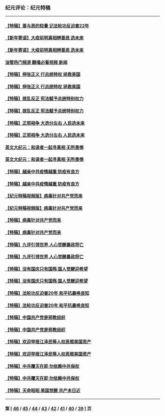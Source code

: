 ### 纪元评论：纪元特稿
---
#### [【特稿】善与恶的较量 记法轮功反迫害22年](../../pages/nsc424/n13086597.md?09180330) 
#### [【新年寄语】大疫前明真相辨善恶 选未来](../../pages/nsc424/n12660855.md?09180330) 
#### [【新年寄语】大疫前明真相辨善恶 选未来](../../pages/nsc424/n12660855.md?09180330) 
#### [油管热门频道 翻墙必看视频 新闻](ok?09180330)
#### [【特稿】伸张正义 行总统特权 拯救美国](../../pages/nsc424/n12616806.md?09180330) 
#### [【特稿】伸张正义 行总统特权 拯救美国](../../pages/nsc424/n12616806.md?09180330) 
#### [【特稿】拨乱反正 宪法赋予总统特别权力](../../pages/nsc424/n12598306.md?09180330) 
#### [【特稿】拨乱反正 宪法赋予总统特别权力](../../pages/nsc424/n12598306.md?09180330) 
#### [【特稿】正邪相争 大选分左右 人民选未来](../../pages/nsc424/n12545208.md?09180330) 
#### [【特稿】正邪相争 大选分左右 人民选未来](../../pages/nsc424/n12545208.md?09180330) 
#### [英文大纪元：和读者一起寻真相 无所畏惧](../../pages/nsc424/n12542027.md?09180330) 
#### [英文大纪元：和读者一起寻真相 无所畏惧](../../pages/nsc424/n12542027.md?09180330) 
#### [【特稿】越亲中共疫情越重 防疫有良方](../../pages/nsc424/n12042989.md?09180330) 
#### [【特稿】越亲中共疫情越重 防疫有良方](../../pages/nsc424/n12042989.md?09180330) 
#### [【纪元特稿视频版】病毒针对共产党而来](../../pages/nsc424/n11977328.md?09180330) 
#### [【纪元特稿视频版】病毒针对共产党而来](../../pages/nsc424/n11977328.md?09180330) 
#### [【特稿】病毒针对共产党而来](../../pages/nsc424/n11928818.md?09180330) 
#### [【特稿】病毒针对共产党而来](../../pages/nsc424/n11928818.md?09180330) 
#### [【特稿】九评引领世界 人心觉醒暴政将亡](../../pages/nsc424/n11660496.md?09180330) 
#### [【特稿】九评引领世界 人心觉醒暴政将亡](../../pages/nsc424/n11660496.md?09180330) 
#### [【特稿】没有国庆只有国殇 国人觉醒迎希望](../../pages/nsc424/n11549354.md?09180330) 
#### [【特稿】没有国庆只有国殇 国人觉醒迎希望](../../pages/nsc424/n11549354.md?09180330) 
#### [【特稿】法轮功反迫害20年 和平抗暴唤良知](../../pages/nsc424/n11389135.md?09180330) 
#### [【特稿】法轮功反迫害20年 和平抗暴唤良知](../../pages/nsc424/n11389135.md?09180330) 
#### [【特稿】中国共产党是邪教组织](../../pages/nsc424/n11355551.md?09180330) 
#### [【特稿】中国共产党是邪教组织](../../pages/nsc424/n11355551.md?09180330) 
#### [【特稿】欢迎举报江泽民等人权恶棍美国资产](../../pages/nsc424/n11303040.md?09180330) 
#### [【特稿】欢迎举报江泽民等人权恶棍美国资产](../../pages/nsc424/n11303040.md?09180330) 
#### [【特稿】中共覆灭在即 勿依赖中共保权](../../pages/nsc424/n11278510.md?09180330) 
#### [【特稿】中共覆灭在即 勿依赖中共保权](../../pages/nsc424/n11278510.md?09180330) 
#### [【特稿】天命昭昭 美国觉醒 共产末日近](../../pages/nsc424/n11150259.md?09180330) 

---
#### 第 [ [46](./46.md?09180330) / [45](./45.md?09180330) / [44](./44.md?09180330) / [43](./43.md?09180330) / [42](./42.md?09180330) / [41](./41.md?09180330) / [40](./40.md?09180330) / [39](./39.md?09180330) ] 页
